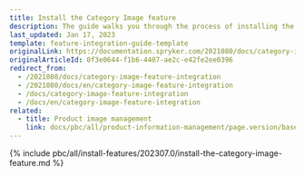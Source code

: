 ```yaml
---
title: Install the Category Image feature
description: The guide walks you through the process of installing the Category Image feature in your project.
last_updated: Jan 17, 2023
template: feature-integration-guide-template
originalLink: https://documentation.spryker.com/2021080/docs/category-image-feature-integration
originalArticleId: 0f3e0644-f1b6-4407-ae2c-e42fe2ee0396
redirect_from:
  - /2021080/docs/category-image-feature-integration
  - /2021080/docs/en/category-image-feature-integration
  - /docs/category-image-feature-integration
  - /docs/en/category-image-feature-integration
related:
  - title: Product image management
    link: docs/pbc/all/product-information-management/page.version/base-shop/feature-overviews/product-feature-overview/product-images-overview.html
---
```


{% include pbc/all/install-features/202307.0/install-the-category-image-feature.md %} <!-- To edit, see /_includes/pbc/all/install-features/202307.0/install-the-category-image-feature.md -->
